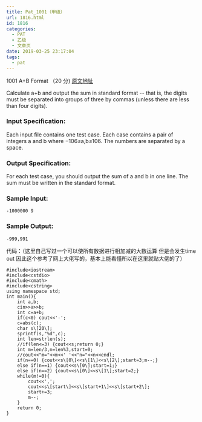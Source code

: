 ```yaml
---
title: Pat_1001（甲级）
url: 1816.html
id: 1816
categories:
  - PAT
  - 乙级
  - 文章页
date: 2019-03-25 23:17:04
tags:
  - pat
---
```


1001 A+B Format （20 分) [原文地址](https://pintia.cn/problem-sets/994805342720868352/problems/994805528788582400)

Calculate a+b and output the sum in standard format -- that is, the digits must be separated into groups of three by commas (unless there are less than four digits).

### Input Specification:

Each input file contains one test case. Each case contains a pair of integers a and b where −10​6​​≤a,b≤10​6​​. The numbers are separated by a space.

### Output Specification:

For each test case, you should output the sum of a and b in one line. The sum must be written in the standard format.

### Sample Input:

    -1000000 9
    

### Sample Output:

    -999,991

代码：（这里自己写过一个可以使所有数据进行相加减的大数运算 但是会发生time out 因此这个参考了网上大佬写的，基本上能看懂所以在这里就贴大佬的了）
```
#include<iostream>
#include<cstdio>
#include<cmath>
#include<cstring>
using namespace std;
int main(){
    int a,b;
    cin>>a>>b;
    int c=a+b;
    if(c<0) cout<<'-';
    c=abs(c);
    char s\[20\];
    sprintf(s,"%d",c);
    int len=strlen(s);
    //if(len<=3) {cout<<s;return 0;}
    int m=len/3,n=len%3,start=0;
    //cout<<"m="<<m<<' '<<"n="<<n<<endl;
    if(n==0) {cout<<s\[0\]<<s\[1\]<<s\[2\];start=3;m--;}
    else if(n==1) {cout<<s\[0\];start=1;}
    else if(n==2) {cout<<s\[0\]<<s\[1\];start=2;}
    while(m!=0){
        cout<<',';
        cout<<s\[start\]<<s\[start+1\]<<s\[start+2\];
        start+=3;
        m--;
    }
    return 0;
}
```